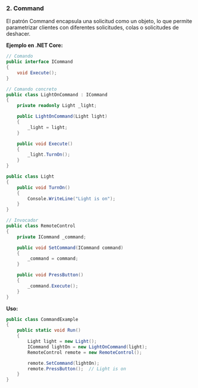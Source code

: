 ### **2. Command**

El patrón Command encapsula una solicitud como un objeto, lo que permite parametrizar clientes con diferentes solicitudes, colas o solicitudes de deshacer.

**Ejemplo en .NET Core:**

```csharp
// Comando
public interface ICommand
{
    void Execute();
}

// Comando concreto
public class LightOnCommand : ICommand
{
    private readonly Light _light;

    public LightOnCommand(Light light)
    {
        _light = light;
    }

    public void Execute()
    {
        _light.TurnOn();
    }
}

public class Light
{
    public void TurnOn()
    {
        Console.WriteLine("Light is on");
    }
}

// Invocador
public class RemoteControl
{
    private ICommand _command;

    public void SetCommand(ICommand command)
    {
        _command = command;
    }

    public void PressButton()
    {
        _command.Execute();
    }
}
```

**Uso:**

```csharp
public class CommandExample
{
    public static void Run()
    {
        Light light = new Light();
        ICommand lightOn = new LightOnCommand(light);
        RemoteControl remote = new RemoteControl();

        remote.SetCommand(lightOn);
        remote.PressButton();  // Light is on
    }
}
```